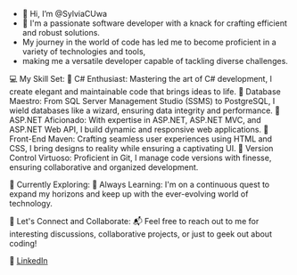 - 👋 Hi, I’m @SylviaCUwa
- 👀 I'm a passionate software developer with a knack for crafting efficient and robust solutions.
- My journey in the world of code has led me to become proficient in a variety of technologies and tools,
- making me a versatile developer capable of tackling diverse challenges.
  
💻 My Skill Set:
🔹 C# Enthusiast: Mastering the art of C# development, I create elegant and maintainable code that brings ideas to life.
🔹 Database Maestro: From SQL Server Management Studio (SSMS) to PostgreSQL, I wield databases like a wizard, ensuring data integrity and performance.
🔹 ASP.NET Aficionado: With expertise in ASP.NET, ASP.NET MVC, and ASP.NET Web API, I build dynamic and responsive web applications.
🔹 Front-End Maven: Crafting seamless user experiences using HTML and CSS, I bring designs to reality while ensuring a captivating UI.
🔹 Version Control Virtuoso: Proficient in Git, I manage code versions with finesse, ensuring collaborative and organized development.

🚀 Currently Exploring:
🔹 Always Learning: I'm on a continuous quest to expand my horizons and keep up with the ever-evolving world of technology.

🌟 Let's Connect and Collaborate:
📬 Feel free to reach out to me for interesting discussions, collaborative projects, or just to geek out about coding!

🔗 [LinkedIn](https://www.linkedin.com/in/SylviaCUwa)
